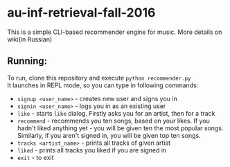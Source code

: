 # au-inf-retrieval-fall-2016

This is a simple CLI-based recommender engine for music. More details on wiki(in Russian)

## Running:
To run, clone this repository and execute `python recommender.py`   
It launches in REPL mode, so you can type in following commands:
    
*  `signup <user_name>` - creates new user and signs you in
* `signin <user_name>` - logs you in as an existing user
* `like` - starts `like` dialog. Firstly asks you for an artist, then for a track
* `recommend` - recommends you ten songs, based on your likes. If you hadn't liked anything yet - you will be given ten the most popular songs. Similarly, if you aren't signed in, you will be given top ten songs.
* `tracks <artist_name>` - prints all tracks of given artist
* `liked` - prints all tracks you liked if you are signed in
* `exit` - to exit